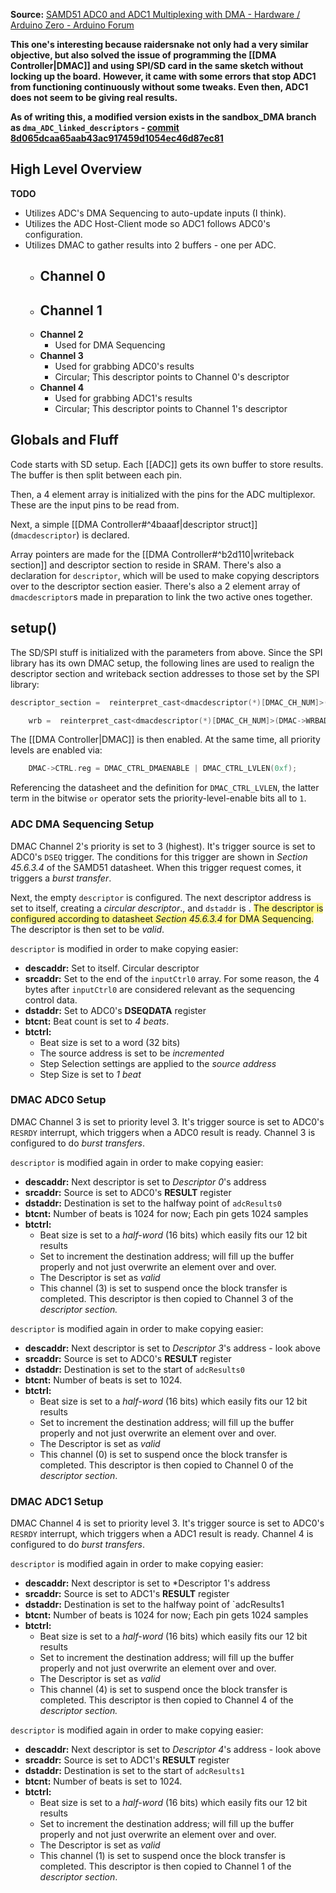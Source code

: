 
**Source:** [SAMD51 ADC0 and ADC1 Multiplexing with DMA - Hardware / Arduino Zero - Arduino Forum](https://forum.arduino.cc/t/samd51-adc0-and-adc1-multiplexing-with-dma/1238002/8)

**This one's interesting because raidersnake not only had a very similar objective, but also solved the issue of programming the [[DMA Controller|DMAC]] and using SPI/SD card in the same sketch without locking up the board.** **However, it came with some errors that stop ADC1 from functioning continuously without some tweaks. Even then, ADC1 does not seem to be giving real results.**

**As of writing this, a modified version exists in the sandbox_DMA branch as `dma_ADC_linked_descriptors` - [commit 8d065dcaa65aab43ac917459d1054ec46d87ec81](https://github.com/IRIS-Digital-Dosimeter/IRIS-Project/commit/8d065dcaa65aab43ac917459d1054ec46d87ec81#diff-0bdb1ee2e8f9baa5430ac95a17eb3ad0a67c356a510ee3a50a236017d06bfc4a)**

## High Level Overview 
**TODO**
- Utilizes ADC's DMA Sequencing to auto-update inputs (I think).
- Utilizes the ADC Host-Client mode so ADC1 follows ADC0's configuration.
- Utilizes DMAC to gather results into 2 buffers - one per ADC.
	- **Channel 0**
		- 
	- **Channel 1**
		- 
	- **Channel 2**
		- Used for DMA Sequencing 
	- **Channel 3**
		- Used for grabbing ADC0's results
		- Circular; This descriptor points to Channel 0's descriptor
	- **Channel 4**
		- Used for grabbing ADC1's results
		- Circular; This descriptor points to Channel 1's descriptor


## Globals and Fluff
Code starts with SD setup. Each [[ADC]] gets its own buffer to store results. The buffer is then split between each pin. 

Then, a 4 element array is initialized with the pins for the ADC multiplexor. These are the input pins to be read from.

Next, a simple [[DMA Controller#^4baaaf|descriptor struct]] (`dmacdescriptor`) is declared.

Array pointers are made for the [[DMA Controller#^b2d110|writeback section]] and descriptor section to reside in SRAM. There's also a declaration for `descriptor`, which will be used to make copying descriptors over to the descriptor section easier. There's also a 2 element array of `dmacdescriptor`s made in preparation to link the two active ones together.

## setup()
The SD/SPI stuff is initialized with the parameters from above. Since the SPI library has its own DMAC setup, the following lines are used to realign the descriptor section and writeback section addresses to those set by the SPI library:

```cpp
descriptor_section =  reinterpret_cast<dmacdescriptor(*)[DMAC_CH_NUM]>(DMAC->BASEADDR.reg); //point array pointer to BASEADDR defined by SD.begin

    wrb =  reinterpret_cast<dmacdescriptor(*)[DMAC_CH_NUM]>(DMAC->WRBADDR.reg);                 //point array pointer to WRBADDR defined by SD.begin
```

The [[DMA Controller|DMAC]] is then enabled. At the same time, all priority levels are enabled via:
```cpp
    DMAC->CTRL.reg = DMAC_CTRL_DMAENABLE | DMAC_CTRL_LVLEN(0xf);
```
Referencing the datasheet and the definition for `DMAC_CTRL_LVLEN`, the latter term in the bitwise `or` operator sets the priority-level-enable bits all to `1`.

### ADC DMA Sequencing Setup
DMAC Channel 2's priority is set to 3 (highest). It's trigger source is set to ADC0's `DSEQ` trigger. The conditions for this trigger are shown in *Section 45.6.3.4* of the SAMD51 datasheet. When this trigger request comes, it triggers a *burst transfer*.

Next, the empty `descriptor` is configured. The next descriptor address is set to itself, creating a *circular descriptor*., and `dstaddr` is .  <span style="background:#fff88f">The descriptor is configured according to datasheet *Section 45.6.3.4* for DMA Sequencing.</span> The descriptor is then set to be *valid*.

`descriptor` is modified  in order to make copying easier:
- **descaddr:** Set to itself. Circular descriptor
- **srcaddr:**  Set to the end of the `inputCtrl0` array. For some reason, the 4 bytes after `inputCtrl0` are considered relevant as the sequencing control data.
- **dstaddr:** Set to ADC0's **DSEQDATA** register
- **btcnt:** Beat count is set to *4 beats*.
- **btctrl:** 
	- Beat size is set to a word (32 bits)
	- The source address is set to be *incremented*
	- Step Selection settings are applied to the *source address*
	- Step Size is set to *1 beat*

### DMAC ADC0 Setup
DMAC Channel 3 is set to priority level 3. It's trigger source is set to ADC0's `RESRDY` interrupt, which triggers when a ADC0 result is ready. Channel 3 is configured to do *burst transfers*.

`descriptor` is modified again in order to make copying easier:
- **descaddr:** Next descriptor is set to *Descriptor 0*'s address
- **srcaddr:** Source is set to ADC0's **RESULT** register
- **dstaddr:** Destination is set to the halfway point of `adcResults0`
- **btcnt:** Number of beats is 1024 for now; Each pin gets 1024 samples 
- **btctrl:** 
	- Beat size is set to a *half-word* (16 bits) which easily fits our 12 bit results
	- Set to increment the destination address; will fill up the buffer properly and not just overwrite an element over and over.
	- The Descriptor is set as *valid*
	- This channel (3) is set to suspend once the block transfer is completed.
This descriptor is then copied to Channel 3 of the *descriptor section.*

`descriptor` is modified again in order to make copying easier:
- **descaddr:** Next descriptor is set to *Descriptor 3*'s address - look above
- **srcaddr:** Source is set to ADC0's **RESULT** register
- **dstaddr:** Destination is set to the start of `adcResults0`
- **btcnt:** Number of beats is set to 1024.
- **btctrl:** 
	- Beat size is set to a *half-word* (16 bits) which easily fits our 12 bit results
	- Set to increment the destination address; will fill up the buffer properly and not just overwrite an element over and over.
	- The Descriptor is set as *valid*
	- This channel (0) is set to suspend once the block transfer is completed.
This descriptor is then copied to Channel 0 of the *descriptor section*.


### DMAC ADC1 Setup
DMAC Channel 4 is set to priority level 3. It's trigger source is set to ADC0's `RESRDY` interrupt, which triggers when a ADC1 result is ready. Channel 4 is configured to do *burst transfers*.

`descriptor` is modified again in order to make copying easier:
- **descaddr:** Next descriptor is set to *Descriptor 1's address
- **srcaddr:** Source is set to ADC1's **RESULT** register
- **dstaddr:** Destination is set to the halfway point of `adcResults1
- **btcnt:** Number of beats is 1024 for now; Each pin gets 1024 samples 
- **btctrl:** 
	- Beat size is set to a *half-word* (16 bits) which easily fits our 12 bit results
	- Set to increment the destination address; will fill up the buffer properly and not just overwrite an element over and over.
	- The Descriptor is set as *valid*
	- This channel (4) is set to suspend once the block transfer is completed.
This descriptor is then copied to Channel 4 of the *descriptor section.*

`descriptor` is modified again in order to make copying easier:
- **descaddr:** Next descriptor is set to *Descriptor 4*'s address - look above
- **srcaddr:** Source is set to ADC1's **RESULT** register
- **dstaddr:** Destination is set to the start of `adcResults1`
- **btcnt:** Number of beats is set to 1024.
- **btctrl:** 
	- Beat size is set to a *half-word* (16 bits) which easily fits our 12 bit results
	- Set to increment the destination address; will fill up the buffer properly and not just overwrite an element over and over.
	- The Descriptor is set as *valid*
	- This channel (1) is set to suspend once the block transfer is completed.
This descriptor is then copied to Channel 1 of the *descriptor section*.